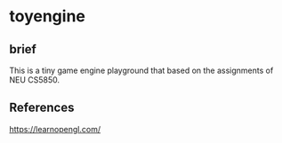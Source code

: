 # toyengine

## brief

This is a tiny game engine playground that based on the assignments of NEU CS5850.


## References

https://learnopengl.com/
